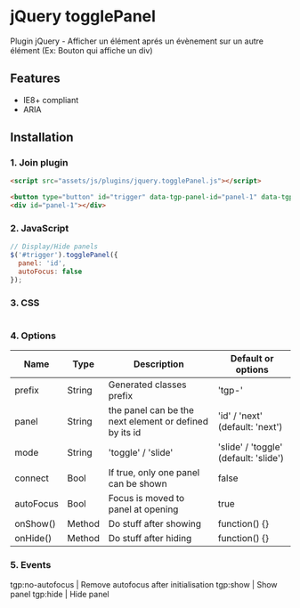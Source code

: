 # jQuery togglePanel

Plugin jQuery - Afficher un élément aprés un évènement sur un autre élément
(Ex: Bouton qui affiche un div)

## Features

* IE8+ compliant
* ARIA




## Installation

### 1. Join plugin

```html
<script src="assets/js/plugins/jquery.togglePanel.js"></script>
```

```html
<button type="button" id="trigger" data-tgp-panel-id="panel-1" data-tgp-opened="true">Show !</a>
<div id="panel-1"></div>
```



### 2. JavaScript

```js
// Display/Hide panels
$('#trigger').togglePanel({
  panel: 'id',
  autoFocus: false
});
```



### 3. CSS

```css

```



### 4. Options

Name                 | Type   | Description                                             | Default or options
---------------------|--------|---------------------------------------------------------|-------------------
prefix               | String | Generated classes prefix                                | 'tgp-'
panel                | String | the panel can be the next element or defined by its id  | 'id' / 'next' (default: 'next')
mode                 | String | 'toggle' / 'slide'                                      | 'slide' / 'toggle' (default: 'slide')
connect              | Bool   | If true, only one panel can be shown                    | false
autoFocus            | Bool   | Focus is moved to panel at opening                      | true
onShow()             | Method | Do stuff after showing                                  | function() {}
onHide()             | Method | Do stuff after hiding                                   | function() {}


### 5. Events

tgp:no-autofocus     | Remove autofocus after initialisation
tgp:show             | Show panel
tgp:hide             | Hide panel


